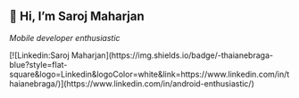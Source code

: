 <H2> 👋 Hi, I’m Saroj Maharjan </H2>
<p><em>Mobile developer enthusiastic</em></p>
[![Linkedin:Saroj Maharjan](https://img.shields.io/badge/-thaianebraga-blue?style=flat-square&logo=Linkedin&logoColor=white&link=https://www.linkedin.com/in/thaianebraga/)](https://www.linkedin.com/in/android-enthusiastic/)

<!---
sawrose15/sawrose15 is a ✨ special ✨ repository because its `README.md` (this file) appears on your GitHub profile.
You can click the Preview link to take a look at your changes.
--->
